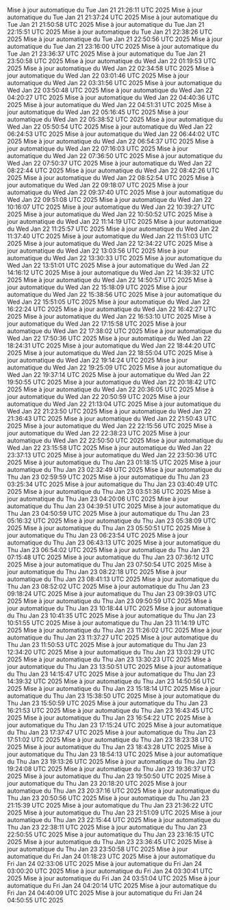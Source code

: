Mise à jour automatique du Tue Jan 21 21:26:11 UTC 2025
Mise à jour automatique du Tue Jan 21 21:37:24 UTC 2025
Mise à jour automatique du Tue Jan 21 21:50:58 UTC 2025
Mise à jour automatique du Tue Jan 21 22:15:51 UTC 2025
Mise à jour automatique du Tue Jan 21 22:38:26 UTC 2025
Mise à jour automatique du Tue Jan 21 22:50:56 UTC 2025
Mise à jour automatique du Tue Jan 21 23:16:00 UTC 2025
Mise à jour automatique du Tue Jan 21 23:36:37 UTC 2025
Mise à jour automatique du Tue Jan 21 23:50:58 UTC 2025
Mise à jour automatique du Wed Jan 22 01:19:53 UTC 2025
Mise à jour automatique du Wed Jan 22 02:34:58 UTC 2025
Mise à jour automatique du Wed Jan 22 03:01:46 UTC 2025
Mise à jour automatique du Wed Jan 22 03:31:56 UTC 2025
Mise à jour automatique du Wed Jan 22 03:50:48 UTC 2025
Mise à jour automatique du Wed Jan 22 04:20:27 UTC 2025
Mise à jour automatique du Wed Jan 22 04:40:36 UTC 2025
Mise à jour automatique du Wed Jan 22 04:51:31 UTC 2025
Mise à jour automatique du Wed Jan 22 05:16:45 UTC 2025
Mise à jour automatique du Wed Jan 22 05:38:52 UTC 2025
Mise à jour automatique du Wed Jan 22 05:50:54 UTC 2025
Mise à jour automatique du Wed Jan 22 06:24:53 UTC 2025
Mise à jour automatique du Wed Jan 22 06:44:02 UTC 2025
Mise à jour automatique du Wed Jan 22 06:54:37 UTC 2025
Mise à jour automatique du Wed Jan 22 07:16:03 UTC 2025
Mise à jour automatique du Wed Jan 22 07:36:50 UTC 2025
Mise à jour automatique du Wed Jan 22 07:50:37 UTC 2025
Mise à jour automatique du Wed Jan 22 08:22:44 UTC 2025
Mise à jour automatique du Wed Jan 22 08:42:26 UTC 2025
Mise à jour automatique du Wed Jan 22 08:52:54 UTC 2025
Mise à jour automatique du Wed Jan 22 09:18:07 UTC 2025
Mise à jour automatique du Wed Jan 22 09:37:40 UTC 2025
Mise à jour automatique du Wed Jan 22 09:51:08 UTC 2025
Mise à jour automatique du Wed Jan 22 10:16:07 UTC 2025
Mise à jour automatique du Wed Jan 22 10:39:27 UTC 2025
Mise à jour automatique du Wed Jan 22 10:50:52 UTC 2025
Mise à jour automatique du Wed Jan 22 11:14:19 UTC 2025
Mise à jour automatique du Wed Jan 22 11:25:57 UTC 2025
Mise à jour automatique du Wed Jan 22 11:37:40 UTC 2025
Mise à jour automatique du Wed Jan 22 11:51:03 UTC 2025
Mise à jour automatique du Wed Jan 22 12:34:22 UTC 2025
Mise à jour automatique du Wed Jan 22 13:03:56 UTC 2025
Mise à jour automatique du Wed Jan 22 13:30:33 UTC 2025
Mise à jour automatique du Wed Jan 22 13:51:01 UTC 2025
Mise à jour automatique du Wed Jan 22 14:16:12 UTC 2025
Mise à jour automatique du Wed Jan 22 14:39:32 UTC 2025
Mise à jour automatique du Wed Jan 22 14:50:57 UTC 2025
Mise à jour automatique du Wed Jan 22 15:18:09 UTC 2025
Mise à jour automatique du Wed Jan 22 15:38:56 UTC 2025
Mise à jour automatique du Wed Jan 22 15:51:05 UTC 2025
Mise à jour automatique du Wed Jan 22 16:22:24 UTC 2025
Mise à jour automatique du Wed Jan 22 16:42:27 UTC 2025
Mise à jour automatique du Wed Jan 22 16:53:10 UTC 2025
Mise à jour automatique du Wed Jan 22 17:15:58 UTC 2025
Mise à jour automatique du Wed Jan 22 17:38:02 UTC 2025
Mise à jour automatique du Wed Jan 22 17:50:36 UTC 2025
Mise à jour automatique du Wed Jan 22 18:24:31 UTC 2025
Mise à jour automatique du Wed Jan 22 18:44:20 UTC 2025
Mise à jour automatique du Wed Jan 22 18:55:04 UTC 2025
Mise à jour automatique du Wed Jan 22 19:14:24 UTC 2025
Mise à jour automatique du Wed Jan 22 19:25:09 UTC 2025
Mise à jour automatique du Wed Jan 22 19:37:14 UTC 2025
Mise à jour automatique du Wed Jan 22 19:50:55 UTC 2025
Mise à jour automatique du Wed Jan 22 20:18:42 UTC 2025
Mise à jour automatique du Wed Jan 22 20:36:05 UTC 2025
Mise à jour automatique du Wed Jan 22 20:50:59 UTC 2025
Mise à jour automatique du Wed Jan 22 21:13:04 UTC 2025
Mise à jour automatique du Wed Jan 22 21:23:50 UTC 2025
Mise à jour automatique du Wed Jan 22 21:36:43 UTC 2025
Mise à jour automatique du Wed Jan 22 21:50:43 UTC 2025
Mise à jour automatique du Wed Jan 22 22:15:56 UTC 2025
Mise à jour automatique du Wed Jan 22 22:38:23 UTC 2025
Mise à jour automatique du Wed Jan 22 22:50:50 UTC 2025
Mise à jour automatique du Wed Jan 22 23:15:58 UTC 2025
Mise à jour automatique du Wed Jan 22 23:37:13 UTC 2025
Mise à jour automatique du Wed Jan 22 23:50:36 UTC 2025
Mise à jour automatique du Thu Jan 23 01:18:15 UTC 2025
Mise à jour automatique du Thu Jan 23 02:32:49 UTC 2025
Mise à jour automatique du Thu Jan 23 02:59:59 UTC 2025
Mise à jour automatique du Thu Jan 23 03:25:34 UTC 2025
Mise à jour automatique du Thu Jan 23 03:40:49 UTC 2025
Mise à jour automatique du Thu Jan 23 03:51:36 UTC 2025
Mise à jour automatique du Thu Jan 23 04:20:06 UTC 2025
Mise à jour automatique du Thu Jan 23 04:39:51 UTC 2025
Mise à jour automatique du Thu Jan 23 04:50:59 UTC 2025
Mise à jour automatique du Thu Jan 23 05:16:32 UTC 2025
Mise à jour automatique du Thu Jan 23 05:38:09 UTC 2025
Mise à jour automatique du Thu Jan 23 05:50:51 UTC 2025
Mise à jour automatique du Thu Jan 23 06:23:54 UTC 2025
Mise à jour automatique du Thu Jan 23 06:43:13 UTC 2025
Mise à jour automatique du Thu Jan 23 06:54:02 UTC 2025
Mise à jour automatique du Thu Jan 23 07:15:48 UTC 2025
Mise à jour automatique du Thu Jan 23 07:36:12 UTC 2025
Mise à jour automatique du Thu Jan 23 07:50:54 UTC 2025
Mise à jour automatique du Thu Jan 23 08:22:18 UTC 2025
Mise à jour automatique du Thu Jan 23 08:41:13 UTC 2025
Mise à jour automatique du Thu Jan 23 08:52:02 UTC 2025
Mise à jour automatique du Thu Jan 23 09:18:24 UTC 2025
Mise à jour automatique du Thu Jan 23 09:39:03 UTC 2025
Mise à jour automatique du Thu Jan 23 09:50:59 UTC 2025
Mise à jour automatique du Thu Jan 23 10:18:44 UTC 2025
Mise à jour automatique du Thu Jan 23 10:41:35 UTC 2025
Mise à jour automatique du Thu Jan 23 10:51:55 UTC 2025
Mise à jour automatique du Thu Jan 23 11:14:19 UTC 2025
Mise à jour automatique du Thu Jan 23 11:26:02 UTC 2025
Mise à jour automatique du Thu Jan 23 11:37:27 UTC 2025
Mise à jour automatique du Thu Jan 23 11:50:53 UTC 2025
Mise à jour automatique du Thu Jan 23 12:34:20 UTC 2025
Mise à jour automatique du Thu Jan 23 13:03:29 UTC 2025
Mise à jour automatique du Thu Jan 23 13:30:23 UTC 2025
Mise à jour automatique du Thu Jan 23 13:50:51 UTC 2025
Mise à jour automatique du Thu Jan 23 14:15:47 UTC 2025
Mise à jour automatique du Thu Jan 23 14:39:32 UTC 2025
Mise à jour automatique du Thu Jan 23 14:50:56 UTC 2025
Mise à jour automatique du Thu Jan 23 15:18:14 UTC 2025
Mise à jour automatique du Thu Jan 23 15:38:50 UTC 2025
Mise à jour automatique du Thu Jan 23 15:50:59 UTC 2025
Mise à jour automatique du Thu Jan 23 16:21:53 UTC 2025
Mise à jour automatique du Thu Jan 23 16:43:45 UTC 2025
Mise à jour automatique du Thu Jan 23 16:54:22 UTC 2025
Mise à jour automatique du Thu Jan 23 17:15:24 UTC 2025
Mise à jour automatique du Thu Jan 23 17:37:47 UTC 2025
Mise à jour automatique du Thu Jan 23 17:51:02 UTC 2025
Mise à jour automatique du Thu Jan 23 18:23:38 UTC 2025
Mise à jour automatique du Thu Jan 23 18:43:28 UTC 2025
Mise à jour automatique du Thu Jan 23 18:54:13 UTC 2025
Mise à jour automatique du Thu Jan 23 19:13:26 UTC 2025
Mise à jour automatique du Thu Jan 23 19:24:08 UTC 2025
Mise à jour automatique du Thu Jan 23 19:36:37 UTC 2025
Mise à jour automatique du Thu Jan 23 19:50:50 UTC 2025
Mise à jour automatique du Thu Jan 23 20:18:20 UTC 2025
Mise à jour automatique du Thu Jan 23 20:37:16 UTC 2025
Mise à jour automatique du Thu Jan 23 20:50:56 UTC 2025
Mise à jour automatique du Thu Jan 23 21:15:39 UTC 2025
Mise à jour automatique du Thu Jan 23 21:36:22 UTC 2025
Mise à jour automatique du Thu Jan 23 21:51:09 UTC 2025
Mise à jour automatique du Thu Jan 23 22:15:44 UTC 2025
Mise à jour automatique du Thu Jan 23 22:38:11 UTC 2025
Mise à jour automatique du Thu Jan 23 22:50:55 UTC 2025
Mise à jour automatique du Thu Jan 23 23:16:15 UTC 2025
Mise à jour automatique du Thu Jan 23 23:36:45 UTC 2025
Mise à jour automatique du Thu Jan 23 23:50:58 UTC 2025
Mise à jour automatique du Fri Jan 24 01:18:23 UTC 2025
Mise à jour automatique du Fri Jan 24 02:33:06 UTC 2025
Mise à jour automatique du Fri Jan 24 03:00:20 UTC 2025
Mise à jour automatique du Fri Jan 24 03:30:41 UTC 2025
Mise à jour automatique du Fri Jan 24 03:51:04 UTC 2025
Mise à jour automatique du Fri Jan 24 04:20:14 UTC 2025
Mise à jour automatique du Fri Jan 24 04:40:09 UTC 2025
Mise à jour automatique du Fri Jan 24 04:50:55 UTC 2025
